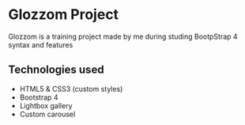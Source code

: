 # Glozzom Project

Glozzom is a training project made by me during studing BootpStrap 4 syntax and features

## Technologies used

- HTML5 & CSS3 (custom styles)
- Bootstrap 4 
- Lightbox gallery
- Custom carousel